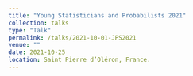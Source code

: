 ```yaml
---
title: "Young Statisticians and Probabilists 2021"
collection: talks
type: "Talk"
permalink: /talks/2021-10-01-JPS2021
venue: ""
date: 2021-10-25
location: Saint Pierre d’Oléron, France.
---
```

